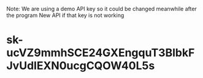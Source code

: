 Note: We are using a demo API key so it could be changed meanwhile after the program
New API if that key is not working
# 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
